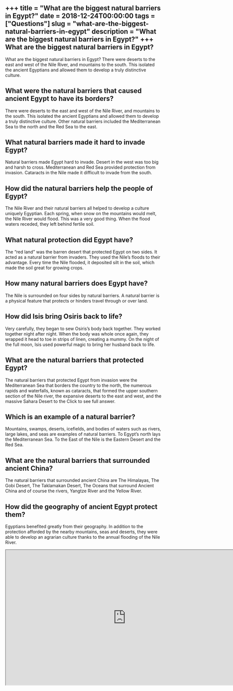 +++
title = "What are the biggest natural barriers in Egypt?"
date = 2018-12-24T00:00:00
tags = ["Questions"]
slug = "what-are-the-biggest-natural-barriers-in-egypt"
description = "What are the biggest natural barriers in Egypt?"
+++
What are the biggest natural barriers in Egypt?
-----------------------------------------------

What are the biggest natural barriers in Egypt? There were deserts to the east and west of the Nile River, and mountains to the south. This isolated the ancient Egyptians and allowed them to develop a truly distinctive culture.

What were the natural barriers that caused ancient Egypt to have its borders?
-----------------------------------------------------------------------------

There were deserts to the east and west of the Nile River, and mountains to the south. This isolated the ancient Egyptians and allowed them to develop a truly distinctive culture. Other natural barriers included the Mediterranean Sea to the north and the Red Sea to the east.

What natural barriers made it hard to invade Egypt?
---------------------------------------------------

Natural barriers made Egypt hard to invade. Desert in the west was too big and harsh to cross. Mediterranean and Red Sea provided protection from invasion. Cataracts in the Nile made it difficult to invade from the south.

How did the natural barriers help the people of Egypt?
------------------------------------------------------

The Nile River and their natural barriers all helped to develop a culture uniquely Egyptian. Each spring, when snow on the mountains would melt, the Nile River would flood. This was a very good thing. When the flood waters receded, they left behind fertile soil.

What natural protection did Egypt have?
---------------------------------------

The “red land” was the barren desert that protected Egypt on two sides. It acted as a natural barrier from invaders. They used the Nile’s floods to their advantage. Every time the Nile flooded, it deposited silt in the soil, which made the soil great for growing crops.

How many natural barriers does Egypt have?
------------------------------------------

The Nile is surrounded on four sides by natural barriers. A natural barrier is a physical feature that protects or hinders travel through or over land.

How did Isis bring Osiris back to life?
---------------------------------------

Very carefully, they began to sew Osiris’s body back together. They worked together night after night. When the body was whole once again, they wrapped it head to toe in strips of linen, creating a mummy. On the night of the full moon, Isis used powerful magic to bring her husband back to life.

What are the natural barriers that protected Egypt?
---------------------------------------------------

The natural barriers that protected Egypt from invasion were the Mediterranean Sea that borders the country to the north, the numerous rapids and waterfalls, known as cataracts, that formed the upper southern section of the Nile river, the expansive deserts to the east and west, and the massive Sahara Desert to the Click to see full answer.

Which is an example of a natural barrier?
-----------------------------------------

Mountains, swamps, deserts, icefields, and bodies of waters such as rivers, large lakes, and seas are examples of natural barriers. To Egypt’s north lays the Mediterranean Sea. To the East of the Nile is the Eastern Desert and the Red Sea.

What are the natural barriers that surrounded ancient China?
------------------------------------------------------------

The natural barriers that surrounded ancient China are The Himalayas, The Gobi Desert, The Taklamakan Desert, The Oceans that surround Ancient China and of course the rivers, Yangtze River and the Yellow River.

How did the geography of ancient Egypt protect them?
----------------------------------------------------

Egyptians benefited greatly from their geography. In addition to the protection afforded by the nearby mountains, seas and deserts, they were able to develop an agrarian culture thanks to the annual flooding of the Nile River.

<iframe allow="accelerometer; autoplay; clipboard-write; encrypted-media; gyroscope; picture-in-picture" allowfullscreen="" class="__youtube_prefs__  epyt-is-override  no-lazyload" data-no-lazy="1" data-origheight="433" data-origwidth="770" data-skipgform_ajax_framebjll="" height="433" id="_ytid_83007" loading="lazy" src="https://www.youtube.com/embed/ZQP-7BPvvq0?enablejsapi=1&autoplay=0&cc_load_policy=0&cc_lang_pref=&iv_load_policy=1&loop=0&modestbranding=0&rel=1&fs=1&playsinline=0&autohide=2&theme=dark&color=red&controls=1&" title="YouTube player" width="770"></iframe>